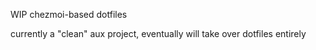 WIP chezmoi-based dotfiles

currently a "clean" aux project, eventually will take over dotfiles entirely
